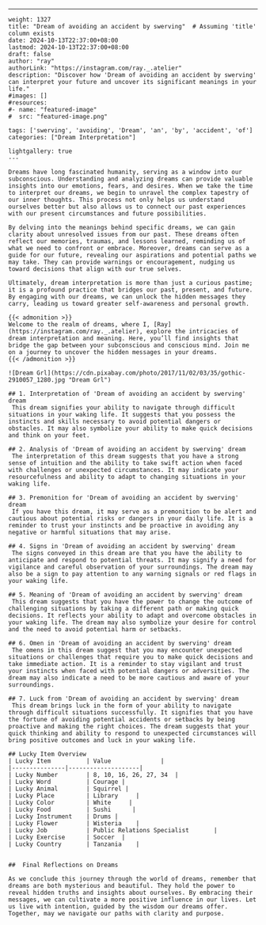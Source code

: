 ---
    weight: 1327
    title: "Dream of avoiding an accident by swerving"  # Assuming 'title' column exists
    date: 2024-10-13T22:37:00+08:00
    lastmod: 2024-10-13T22:37:00+08:00
    draft: false
    author: "ray"
    authorLink: "https://instagram.com/ray._.atelier"
    description: "Discover how 'Dream of avoiding an accident by swerving' can interpret your future and uncover its significant meanings in your life."
    #images: []
    #resources:
    #- name: "featured-image"
    #  src: "featured-image.png"
    
    tags: ['swerving', 'avoiding', 'Dream', 'an', 'by', 'accident', 'of']
    categories: ["Dream Interpretation"]
    
    lightgallery: true
    ---
    
    Dreams have long fascinated humanity, serving as a window into our subconscious. Understanding and analyzing dreams can provide valuable insights into our emotions, fears, and desires. When we take the time to interpret our dreams, we begin to unravel the complex tapestry of our inner thoughts. This process not only helps us understand ourselves better but also allows us to connect our past experiences with our present circumstances and future possibilities.
    
    By delving into the meanings behind specific dreams, we can gain clarity about unresolved issues from our past. These dreams often reflect our memories, traumas, and lessons learned, reminding us of what we need to confront or embrace. Moreover, dreams can serve as a guide for our future, revealing our aspirations and potential paths we may take. They can provide warnings or encouragement, nudging us toward decisions that align with our true selves.
    
    Ultimately, dream interpretation is more than just a curious pastime; it is a profound practice that bridges our past, present, and future. By engaging with our dreams, we can unlock the hidden messages they carry, leading us toward greater self-awareness and personal growth.
    
    {{< admonition >}}
    Welcome to the realm of dreams, where I, [Ray](https://instagram.com/ray._.atelier), explore the intricacies of dream interpretation and meaning. Here, you’ll find insights that bridge the gap between your subconscious and conscious mind. Join me on a journey to uncover the hidden messages in your dreams.
    {{< /admonition >}}
    
    ![Dream Grl](https://cdn.pixabay.com/photo/2017/11/02/03/35/gothic-2910057_1280.jpg "Dream Grl")
    
    ## 1. Interpretation of 'Dream of avoiding an accident by swerving' dream
     This dream signifies your ability to navigate through difficult situations in your waking life. It suggests that you possess the instincts and skills necessary to avoid potential dangers or obstacles. It may also symbolize your ability to make quick decisions and think on your feet.
    
    ## 2. Analysis of 'Dream of avoiding an accident by swerving' dream
     The interpretation of this dream suggests that you have a strong sense of intuition and the ability to take swift action when faced with challenges or unexpected circumstances. It may indicate your resourcefulness and ability to adapt to changing situations in your waking life.
    
    ## 3. Premonition for 'Dream of avoiding an accident by swerving' dream
     If you have this dream, it may serve as a premonition to be alert and cautious about potential risks or dangers in your daily life. It is a reminder to trust your instincts and be proactive in avoiding any negative or harmful situations that may arise.
    
    ## 4. Signs in 'Dream of avoiding an accident by swerving' dream
     The signs conveyed in this dream are that you have the ability to anticipate and respond to potential threats. It may signify a need for vigilance and careful observation of your surroundings. The dream may also be a sign to pay attention to any warning signals or red flags in your waking life.
    
    ## 5. Meaning of 'Dream of avoiding an accident by swerving' dream
     This dream suggests that you have the power to change the outcome of challenging situations by taking a different path or making quick decisions. It reflects your ability to adapt and overcome obstacles in your waking life. The dream may also symbolize your desire for control and the need to avoid potential harm or setbacks.
    
    ## 6. Omen in 'Dream of avoiding an accident by swerving' dream
     The omens in this dream suggest that you may encounter unexpected situations or challenges that require you to make quick decisions and take immediate action. It is a reminder to stay vigilant and trust your instincts when faced with potential dangers or adversities. The dream may also indicate a need to be more cautious and aware of your surroundings.
    
    ## 7. Luck from 'Dream of avoiding an accident by swerving' dream
     This dream brings luck in the form of your ability to navigate through difficult situations successfully. It signifies that you have the fortune of avoiding potential accidents or setbacks by being proactive and making the right choices. The dream suggests that your quick thinking and ability to respond to unexpected circumstances will bring positive outcomes and luck in your waking life.
    
    ## Lucky Item Overview
    | Lucky Item          | Value              |
    |---------------|--------------------|
    | Lucky Number        | 8, 10, 16, 26, 27, 34  |
    | Lucky Word          | Courage |
    | Lucky Animal        | Squirrel |
    | Lucky Place         | Library     |
    | Lucky Color         | White     |
    | Lucky Food          | Sushi      |
    | Lucky Instrument    | Drums |
    | Lucky Flower        | Wisteria    |
    | Lucky Job           | Public Relations Specialist       |
    | Lucky Exercise      | Soccer  |
    | Lucky Country       | Tanzania    |
    
    
    ##  Final Reflections on Dreams
    
    As we conclude this journey through the world of dreams, remember that dreams are both mysterious and beautiful. They hold the power to reveal hidden truths and insights about ourselves. By embracing their messages, we can cultivate a more positive influence in our lives. Let us live with intention, guided by the wisdom our dreams offer. Together, may we navigate our paths with clarity and purpose.
    